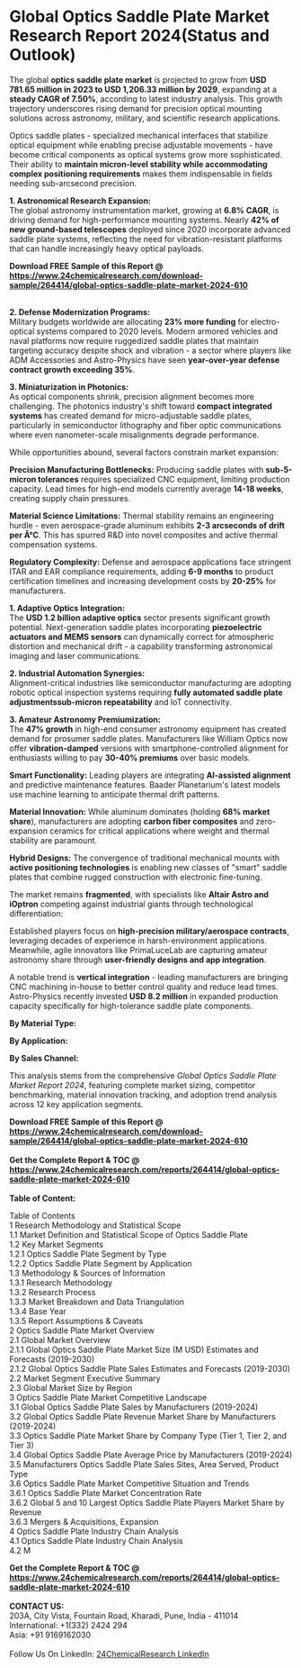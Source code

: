 <h1>Global Optics Saddle Plate Market Research Report 2024(Status and Outlook)</h1><p>The global <strong>optics saddle plate market</strong> is projected to grow from <strong>USD 781.65 million in 2023 to USD 1,206.33 million by 2029</strong>, expanding at a <strong>steady CAGR of 7.50%</strong>, according to latest industry analysis. This growth trajectory underscores rising demand for precision optical mounting solutions across astronomy, military, and scientific research applications.</p><p>Optics saddle plates - specialized mechanical interfaces that stabilize optical equipment while enabling precise adjustable movements - have become critical components as optical systems grow more sophisticated. Their ability to <strong>maintain micron-level stability while accommodating complex positioning requirements</strong> makes them indispensable in fields needing sub-arcsecond precision.</p><p><strong>1. Astronomical Research Expansion:</strong><br>
The global astronomy instrumentation market, growing at <strong>6.8% CAGR</strong>, is driving demand for high-performance mounting systems. Nearly <strong>42% of new ground-based telescopes</strong> deployed since 2020 incorporate advanced saddle plate systems, reflecting the need for vibration-resistant platforms that can handle increasingly heavy optical payloads.</p><div><b>Download FREE Sample of this Report @ 
            <a href="https://www.24chemicalresearch.com/download-sample/264414/global-optics-saddle-plate-market-2024-610">
            https://www.24chemicalresearch.com/download-sample/264414/global-optics-saddle-plate-market-2024-610</a></b></div><br><p><strong>2. Defense Modernization Programs:</strong><br>
Military budgets worldwide are allocating <strong>23% more funding</strong> for electro-optical systems compared to 2020 levels. Modern armored vehicles and naval platforms now require ruggedized saddle plates that maintain targeting accuracy despite shock and vibration - a sector where players like ADM Accessories and Astro-Physics have seen <strong>year-over-year defense contract growth exceeding 35%</strong>.</p><p><strong>3. Miniaturization in Photonics:</strong><br>
As optical components shrink, precision alignment becomes more challenging. The photonics industry's shift toward <strong>compact integrated systems</strong> has created demand for micro-adjustable saddle plates, particularly in semiconductor lithography and fiber optic communications where even nanometer-scale misalignments degrade performance.</p><p>While opportunities abound, several factors constrain market expansion:</p><p><strong>Precision Manufacturing Bottlenecks:</strong> Producing saddle plates with <strong>sub-5-micron tolerances</strong> requires specialized CNC equipment, limiting production capacity. Lead times for high-end models currently average <strong>14-18 weeks</strong>, creating supply chain pressures.</p><p><strong>Material Science Limitations:</strong> Thermal stability remains an engineering hurdle - even aerospace-grade aluminum exhibits <strong>2-3 arcseconds of drift per Â°C</strong>. This has spurred R&amp;D into novel composites and active thermal compensation systems.</p><p><strong>Regulatory Complexity:</strong> Defense and aerospace applications face stringent ITAR and EAR compliance requirements, adding <strong>6-9 months</strong> to product certification timelines and increasing development costs by <strong>20-25%</strong> for manufacturers.</p><p><strong>1. Adaptive Optics Integration:</strong><br>
The <strong>USD 1.2 billion adaptive optics</strong> sector presents significant growth potential. Next-generation saddle plates incorporating <strong>piezoelectric actuators and MEMS sensors</strong> can dynamically correct for atmospheric distortion and mechanical drift - a capability transforming astronomical imaging and laser communications.</p><p><strong>2. Industrial Automation Synergies:</strong><br>
Alignment-critical industries like semiconductor manufacturing are adopting robotic optical inspection systems requiring <strong>fully automated saddle plate adjustmentssub-micron repeatability</strong> and IoT connectivity.</p><p><strong>3. Amateur Astronomy Premiumization:</strong><br>
The <strong>47% growth</strong> in high-end consumer astronomy equipment has created demand for prosumer saddle plates. Manufacturers like William Optics now offer <strong>vibration-damped</strong> versions with smartphone-controlled alignment for enthusiasts willing to pay <strong>30-40% premiums</strong> over basic models.</p><p><strong>Smart Functionality:</strong> Leading players are integrating <strong>AI-assisted alignment</strong> and predictive maintenance features. Baader Planetarium's latest models use machine learning to anticipate thermal drift patterns.</p><p><strong>Material Innovation:</strong> While aluminum dominates (holding <strong>68% market share</strong>), manufacturers are adopting <strong>carbon fiber composites</strong> and zero-expansion ceramics for critical applications where weight and thermal stability are paramount.</p><p><strong>Hybrid Designs:</strong> The convergence of traditional mechanical mounts with <strong>active positioning technologies</strong> is enabling new classes of "smart" saddle plates that combine rugged construction with electronic fine-tuning.</p><p>The market remains <strong>fragmented</strong>, with specialists like <strong>Altair Astro and iOptron</strong> competing against industrial giants through technological differentiation:</p><p>Established players focus on <strong>high-precision military/aerospace contracts</strong>, leveraging decades of experience in harsh-environment applications. Meanwhile, agile innovators like PrimaLuceLab are capturing amateur astronomy share through <strong>user-friendly designs and app integration</strong>.</p><p>A notable trend is <strong>vertical integration</strong> - leading manufacturers are bringing CNC machining in-house to better control quality and reduce lead times. Astro-Physics recently invested <strong>USD 8.2 million</strong> in expanded production capacity specifically for high-tolerance saddle plate components.</p><p><strong>By Material Type:</strong></p><p><strong>By Application:</strong></p><p><strong>By Sales Channel:</strong></p><p>This analysis stems from the comprehensive <em>Global Optics Saddle Plate Market Report 2024</em>, featuring complete market sizing, competitor benchmarking, material innovation tracking, and adoption trend analysis across 12 key application segments.</p><div><b>Download FREE Sample of this Report @ 
            <a href="https://www.24chemicalresearch.com/download-sample/264414/global-optics-saddle-plate-market-2024-610">
            https://www.24chemicalresearch.com/download-sample/264414/global-optics-saddle-plate-market-2024-610</a></b></div><br><div><b>Get the Complete Report & TOC @ 
            <a href="https://www.24chemicalresearch.com/reports/264414/global-optics-saddle-plate-market-2024-610">
            https://www.24chemicalresearch.com/reports/264414/global-optics-saddle-plate-market-2024-610</a></b></div><br>
            <b>Table of Content:</b><p>Table of Contents<br />
1 Research Methodology and Statistical Scope<br />
1.1 Market Definition and Statistical Scope of Optics Saddle Plate<br />
1.2 Key Market Segments<br />
1.2.1 Optics Saddle Plate Segment by Type<br />
1.2.2 Optics Saddle Plate Segment by Application<br />
1.3 Methodology & Sources of Information<br />
1.3.1 Research Methodology<br />
1.3.2 Research Process<br />
1.3.3 Market Breakdown and Data Triangulation<br />
1.3.4 Base Year<br />
1.3.5 Report Assumptions & Caveats<br />
2 Optics Saddle Plate Market Overview<br />
2.1 Global Market Overview<br />
2.1.1 Global Optics Saddle Plate Market Size (M USD) Estimates and Forecasts (2019-2030)<br />
2.1.2 Global Optics Saddle Plate Sales Estimates and Forecasts (2019-2030)<br />
2.2 Market Segment Executive Summary<br />
2.3 Global Market Size by Region<br />
3 Optics Saddle Plate Market Competitive Landscape<br />
3.1 Global Optics Saddle Plate Sales by Manufacturers (2019-2024)<br />
3.2 Global Optics Saddle Plate Revenue Market Share by Manufacturers (2019-2024)<br />
3.3 Optics Saddle Plate Market Share by Company Type (Tier 1, Tier 2, and Tier 3)<br />
3.4 Global Optics Saddle Plate Average Price by Manufacturers (2019-2024)<br />
3.5 Manufacturers Optics Saddle Plate Sales Sites, Area Served, Product Type<br />
3.6 Optics Saddle Plate Market Competitive Situation and Trends<br />
3.6.1 Optics Saddle Plate Market Concentration Rate<br />
3.6.2 Global 5 and 10 Largest Optics Saddle Plate Players Market Share by Revenue<br />
3.6.3 Mergers & Acquisitions, Expansion<br />
4 Optics Saddle Plate Industry Chain Analysis<br />
4.1 Optics Saddle Plate Industry Chain Analysis<br />
4.2 M</p><div><b>Get the Complete Report & TOC @ 
            <a href="https://www.24chemicalresearch.com/reports/264414/global-optics-saddle-plate-market-2024-610">
            https://www.24chemicalresearch.com/reports/264414/global-optics-saddle-plate-market-2024-610</a></b></div><br><b>CONTACT US:</b><br>
            203A, City Vista, Fountain Road, Kharadi, Pune, India - 411014<br>
            International: +1(332) 2424 294<br>
            Asia: +91 9169162030 <br><br>
            Follow Us On LinkedIn: <a href="https://www.linkedin.com/company/24chemicalresearch/">24ChemicalResearch LinkedIn</a>